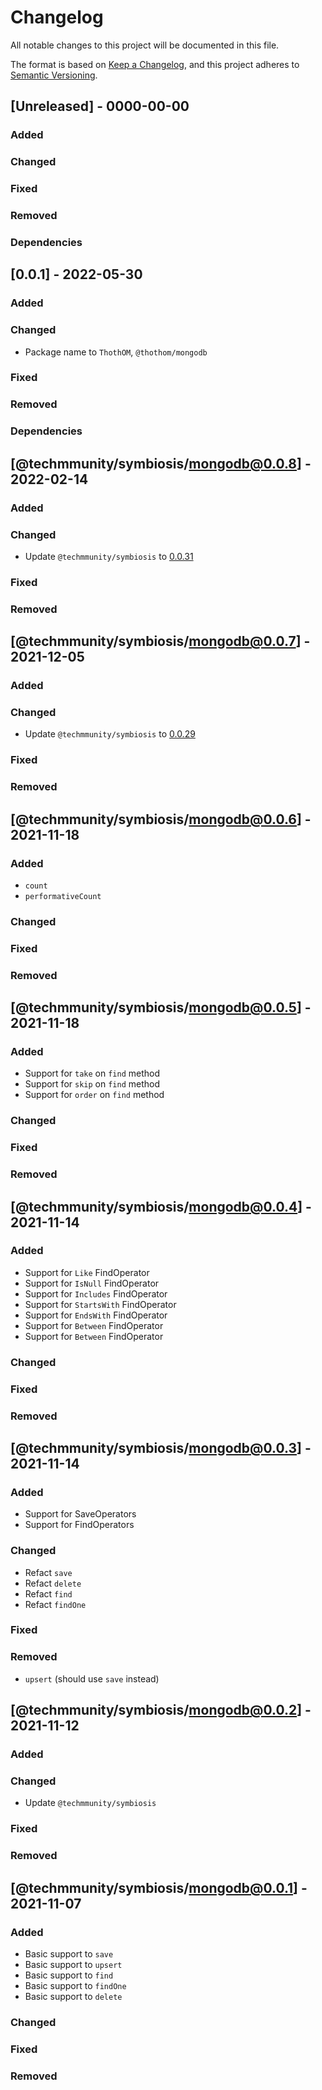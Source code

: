 # Changelog

All notable changes to this project will be documented in this file.

The format is based on [Keep a Changelog](https://keepachangelog.com/en/1.0.0/),
and this project adheres to [Semantic Versioning](https://semver.org/spec/v2.0.0.html).

## [Unreleased] - 0000-00-00

### Added

### Changed

### Fixed

### Removed

### Dependencies

## [0.0.1] - 2022-05-30

### Added

### Changed

- Package name to `ThothOM`, `@thothom/mongodb`

### Fixed

### Removed

### Dependencies

## [@techmmunity/symbiosis/mongodb@0.0.8] - 2022-02-14

### Added

### Changed

- Update `@techmmunity/symbiosis` to [0.0.31](https://github.com/techmmunity-symbiosis/symbiosis/blob/master/CHANGELOG.md#0031---2022-02-12)

### Fixed

### Removed

## [@techmmunity/symbiosis/mongodb@0.0.7] - 2021-12-05

### Added

### Changed

- Update `@techmmunity/symbiosis` to [0.0.29](https://github.com/techmmunity-symbiosis/symbiosis/blob/master/CHANGELOG.md#0029---2021-12-05)

### Fixed

### Removed

## [@techmmunity/symbiosis/mongodb@0.0.6] - 2021-11-18

### Added

- `count`
- `performativeCount`

### Changed

### Fixed

### Removed

## [@techmmunity/symbiosis/mongodb@0.0.5] - 2021-11-18

### Added

- Support for `take` on `find` method
- Support for `skip` on `find` method
- Support for `order` on `find` method

### Changed

### Fixed

### Removed

## [@techmmunity/symbiosis/mongodb@0.0.4] - 2021-11-14

### Added

- Support for `Like` FindOperator
- Support for `IsNull` FindOperator
- Support for `Includes` FindOperator
- Support for `StartsWith` FindOperator
- Support for `EndsWith` FindOperator
- Support for `Between` FindOperator
- Support for `Between` FindOperator

### Changed

### Fixed

### Removed

## [@techmmunity/symbiosis/mongodb@0.0.3] - 2021-11-14

### Added

- Support for SaveOperators
- Support for FindOperators

### Changed

- Refact `save`
- Refact `delete`
- Refact `find`
- Refact `findOne`

### Fixed

### Removed

- `upsert` (should use `save` instead)

## [@techmmunity/symbiosis/mongodb@0.0.2] - 2021-11-12

### Added

### Changed

- Update `@techmmunity/symbiosis`

### Fixed

### Removed

## [@techmmunity/symbiosis/mongodb@0.0.1] - 2021-11-07

### Added

- Basic support to `save`
- Basic support to `upsert`
- Basic support to `find`
- Basic support to `findOne`
- Basic support to `delete`

### Changed

### Fixed

### Removed
